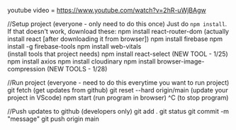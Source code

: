 youtube video = https://www.youtube.com/watch?v=2hR-uWjBAgw

//Setup project (everyone - only need to do this once)
Just do ```npm install```. If that doesn't work, download these:
npm install react-router-dom
    (actually install react [after downloading it from browser])
npm install firebase
npm install -g firebase-tools
npm install web-vitals  
    (install tools that project needs)
npm install react-select
    (NEW TOOL - 1/25)
npm install axios
npm install cloudinary
npm install browser-image-compression
    (NEW TOOLS - 1/28)

//Run project (everyone - need to do this everytime you want to run project)
git fetch
    (get updates from github)
git reset --hard origin/main
    (update your project in VScode)
npm start
    (run program in browser)
^C 
    (to stop program)

//Push updates to github (developers only)
git add .
git status
git commit -m "message"
git push origin main
